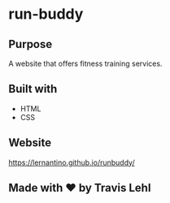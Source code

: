 # run-buddy

## Purpose
A website that offers fitness training services.

## Built with
* HTML
* CSS

## Website
https://lernantino.github.io/runbuddy/

## Made with ❤ by Travis Lehl
